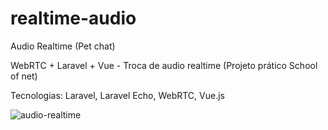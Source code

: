 # realtime-audio
Audio Realtime (Pet chat)

WebRTC + Laravel + Vue - Troca de audio realtime (Projeto prático School of net)

Tecnologias:
Laravel,
Laravel Echo,
WebRTC,
Vue.js

![audio-realtime](https://github.com/MaiconCabral/realtime-audio/assets/44178051/ff26986b-5241-4a6d-8511-292995b4c528)

